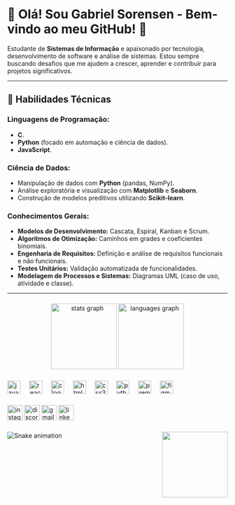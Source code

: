 # 👋 Olá! Sou Gabriel Sorensen - Bem-vindo ao meu GitHub! 🚀

Estudante de **Sistemas de Informação** e apaixonado por tecnologia, desenvolvimento de software e análise de sistemas. Estou sempre buscando desafios que me ajudem a crescer, aprender e contribuir para projetos significativos.

---

## 🎯 Habilidades Técnicas

### **Linguagens de Programação:**  
- **C**.  
- **Python** (focado em automação e ciência de dados).  
- **JavaScript**.  

### **Ciência de Dados:**  
- Manipulação de dados com **Python** (pandas, NumPy).  
- Análise exploratória e visualização com **Matplotlib** e **Seaborn**.  
- Construção de modelos preditivos utilizando **Scikit-learn**.  

### **Conhecimentos Gerais:**  
- **Modelos de Desenvolvimento:** Cascata, Espiral, Kanban e Scrum.  
- **Algoritmos de Otimização:** Caminhos em grades e coeficientes binomiais.  
- **Engenharia de Requisitos:** Definição e análise de requisitos funcionais e não funcionais.  
- **Testes Unitários:** Validação automatizada de funcionalidades.  
- **Modelagem de Processos e Sistemas:** Diagramas UML (caso de uso, atividade e classe).

---
###

<div align="center">
  <img src="https://github-readme-stats.vercel.app/api?username=SorensenG&hide_title=false&hide_rank=false&show_icons=true&include_all_commits=true&count_private=true&disable_animations=false&theme=dracula&locale=en&hide_border=false" height="150" alt="stats graph"  />
  <img src="https://github-readme-stats.vercel.app/api/top-langs?username=SorensenG&locale=en&hide_title=false&layout=compact&card_width=320&langs_count=5&theme=dracula&hide_border=false" height="150" alt="languages graph"  />
</div>

###

<div align="left">
  <img src="https://cdn.jsdelivr.net/gh/devicons/devicon/icons/javascript/javascript-original.svg" height="30" alt="javascript logo"  />
  <img width="12" />
  <img src="https://cdn.jsdelivr.net/gh/devicons/devicon/icons/react/react-original.svg" height="30" alt="react logo"  />
  <img width="12" />
  <img src="https://cdn.jsdelivr.net/gh/devicons/devicon/icons/c/c-original.svg" height="30" alt="c logo"  />
  <img width="12" />
  <img src="https://cdn.jsdelivr.net/gh/devicons/devicon/icons/html5/html5-original.svg" height="30" alt="html5 logo"  />
  <img width="12" />
  <img src="https://cdn.jsdelivr.net/gh/devicons/devicon/icons/css3/css3-original.svg" height="30" alt="css3 logo"  />
  <img width="12" />
  <img src="https://cdn.jsdelivr.net/gh/devicons/devicon/icons/python/python-original.svg" height="30" alt="python logo"  />
  <img width="12" />
  <img src="https://cdn.jsdelivr.net/gh/devicons/devicon/icons/premierepro/premierepro-plain.svg" height="30" alt="premierepro logo"  />
  <img width="12" />
  <img src="https://cdn.jsdelivr.net/gh/devicons/devicon/icons/figma/figma-original.svg" height="30" alt="figma logo"  />
</div>

###

<div align="left">
  <img src="https://img.shields.io/static/v1?message=Instagram&logo=instagram&label=&color=E4405F&logoColor=white&labelColor=&style=for-the-badge" height="35" alt="instagram logo"  />
  <img src="https://img.shields.io/static/v1?message=Discord&logo=discord&label=&color=7289DA&logoColor=white&labelColor=&style=for-the-badge" height="35" alt="discord logo"  />
  <img src="https://img.shields.io/static/v1?message=Gmail&logo=gmail&label=&color=D14836&logoColor=white&labelColor=&style=for-the-badge" height="35" alt="gmail logo"  />
  <img src="https://img.shields.io/static/v1?message=LinkedIn&logo=linkedin&label=&color=0077B5&logoColor=white&labelColor=&style=for-the-badge" height="35" alt="linkedin logo"  />
</div>

###

<img align="right" height="150" src="https://media1.tenor.com/m/ua_hWLSrTy4AAAAd/obito-sharingan.gif"  />

###

<img src="https://raw.githubusercontent.com/SorensenG/SorensenG/output/snake.svg" alt="Snake animation" />

###
